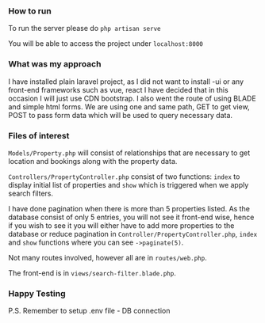 ### How to run
To run the server please do
`php artisan serve`

You will be able to access the project under `localhost:8000`

### What was my approach
I have installed plain laravel project, as I did not want to install -ui or any front-end frameworks such as vue, react
I have decided that in this occasion I will just use CDN bootstrap. I also went the route of using BLADE and simple
html forms. We are using one and same path, GET to get view, POST to pass form data which will be used to query necessary data.

### Files of interest
`Models/Property.php` will consist of relationships that are necessary to get location and bookings along with the property data.

`Controllers/PropertyController.php` consist of two functions: `index` to display initial list of properties and `show`
which is triggered when we apply search filters.
  
I have done pagination when there is more than 5 properties listed. As the database consist of only 5 entries, you will
not see it front-end wise, hence if you wish to see it you will either have to add more properties to the database or
reduce pagination in `Controller/PropertyController.php`, `index` and `show` functions where you can see `->paginate(5)`.

Not many routes involved, however all are in `routes/web.php`.

The front-end is in `views/search-filter.blade.php`.

### Happy Testing

P.S. Remember to setup .env file - DB connection

